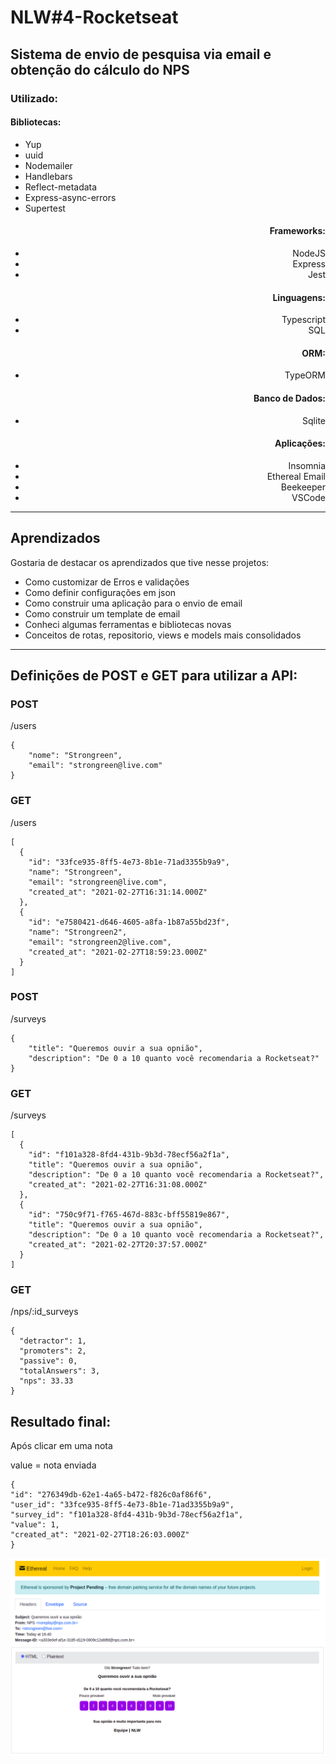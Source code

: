 # NLW#4-Rocketseat

## Sistema de envio de pesquisa via email e obtenção do cálculo do NPS

### Utilizado:

<div align="left" >
	
#### Bibliotecas:
- Yup
- uuid
- Nodemailer
- Handlebars
- Reflect-metadata
- Express-async-errors
- Supertest

</div>

<div align="right" >

#### Frameworks:
- NodeJS
- Express
- Jest

</div>
<div align="right" >

#### Linguagens:
- Typescript
- SQL

#### ORM:
- TypeORM
 
#### Banco de Dados:
- Sqlite

</div>
 <div align="right" >
 
#### Aplicações:
- Insomnia
- Ethereal Email
- Beekeeper
- VSCode
</div>
<hr />

## Aprendizados

Gostaria de destacar os aprendizados que tive nesse projetos:
- Como customizar de Erros e validações
- Como definir configurações em json
- Como construir uma aplicação para o envio de email
- Como construir um template de email
- Conheci algumas ferramentas e bibliotecas novas
- Conceitos de rotas, repositorio, views e models mais consolidados

<hr />

## Definições de POST e GET para utilizar a API:

### POST
/users

```
{
	"nome": "Strongreen",
	"email": "strongreen@live.com"
}
```

### GET
/users

```
[
  {
    "id": "33fce935-8ff5-4e73-8b1e-71ad3355b9a9",
    "name": "Strongreen",
    "email": "strongreen@live.com",
    "created_at": "2021-02-27T16:31:14.000Z"
  },
  {
    "id": "e7580421-d646-4605-a8fa-1b87a55bd23f",
    "name": "Strongreen2",
    "email": "strongreen2@live.com",
    "created_at": "2021-02-27T18:59:23.000Z"
  }
]
```

### POST
/surveys

```
{
	"title": "Queremos ouvir a sua opnião",
	"description": "De 0 a 10 quanto você recomendaria a Rocketseat?"
}
```

### GET
/surveys

```
[
  {
    "id": "f101a328-8fd4-431b-9b3d-78ecf56a2f1a",
    "title": "Queremos ouvir a sua opnião",
    "description": "De 0 a 10 quanto você recomendaria a Rocketseat?",
    "created_at": "2021-02-27T16:31:08.000Z"
  },
  {
    "id": "750c9f71-f765-467d-883c-bff55819e867",
    "title": "Queremos ouvir a sua opnião",
    "description": "De 0 a 10 quanto você recomendaria a Rocketseat?",
    "created_at": "2021-02-27T20:37:57.000Z"
  }
]
```
### GET
/nps/:id_surveys

```
{
  "detractor": 1,
  "promoters": 2,
  "passive": 0,
  "totalAnswers": 3,
  "nps": 33.33
}
```

## Resultado final:

Após clicar em uma nota

value = nota enviada
```
{
"id": "276349db-62e1-4a65-b472-f826c0af86f6",
"user_id": "33fce935-8ff5-4e73-8b1e-71ad3355b9a9",
"survey_id": "f101a328-8fd4-431b-9b3d-78ecf56a2f1a",
"value": 1,
"created_at": "2021-02-27T18:26:03.000Z"
}

```

<img src="https://github.com/Strongreen/NLW4-Rocketseat-Fevereiro/blob/main/resultado_final.png" alt="imagem do projeto final"/>




